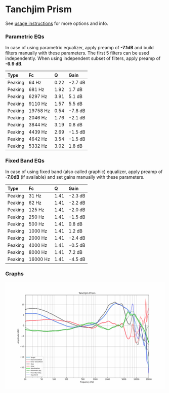 # Tanchjim Prism
See [usage instructions](https://github.com/jaakkopasanen/AutoEq#usage) for more options and info.

### Parametric EQs
In case of using parametric equalizer, apply preamp of **-7.1dB** and build filters manually
with these parameters. The first 5 filters can be used independently.
When using independent subset of filters, apply preamp of **-6.9 dB**.

| Type    | Fc       |    Q | Gain    |
|:--------|:---------|:-----|:--------|
| Peaking | 64 Hz    | 0.22 | -2.7 dB |
| Peaking | 681 Hz   | 1.92 | 1.7 dB  |
| Peaking | 6297 Hz  | 3.91 | 5.1 dB  |
| Peaking | 9110 Hz  | 1.57 | 5.5 dB  |
| Peaking | 19758 Hz | 0.54 | -7.8 dB |
| Peaking | 2046 Hz  | 1.76 | -2.1 dB |
| Peaking | 3844 Hz  | 3.19 | 0.8 dB  |
| Peaking | 4439 Hz  | 2.69 | -1.5 dB |
| Peaking | 4642 Hz  | 3.54 | -1.5 dB |
| Peaking | 5332 Hz  | 3.02 | 1.8 dB  |

### Fixed Band EQs
In case of using fixed band (also called graphic) equalizer, apply preamp of **-7.0dB**
(if available) and set gains manually with these parameters.

| Type    | Fc       |    Q | Gain    |
|:--------|:---------|:-----|:--------|
| Peaking | 31 Hz    | 1.41 | -2.3 dB |
| Peaking | 62 Hz    | 1.41 | -2.2 dB |
| Peaking | 125 Hz   | 1.41 | -2.0 dB |
| Peaking | 250 Hz   | 1.41 | -1.5 dB |
| Peaking | 500 Hz   | 1.41 | 0.8 dB  |
| Peaking | 1000 Hz  | 1.41 | 1.2 dB  |
| Peaking | 2000 Hz  | 1.41 | -2.4 dB |
| Peaking | 4000 Hz  | 1.41 | -0.5 dB |
| Peaking | 8000 Hz  | 1.41 | 7.2 dB  |
| Peaking | 16000 Hz | 1.41 | -4.5 dB |

### Graphs
![](./Tanchjim%20Prism.png)